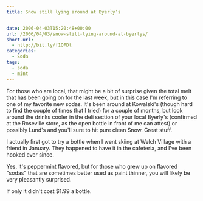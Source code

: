 ```yaml
---
title: Snow still lying around at Byerly’s


date: 2006-04-03T15:20:48+00:00
url: /2006/04/03/snow-still-lying-around-at-byerlys/
short-url:
  - http://bit.ly/f1OFDt
categories:
  - Soda
tags:
  - soda
  - mint
---
```

For those who are local, that might be a bit of surprise given the total melt that has been going on for the last week, but in this case I'm referring to one of my favorite new sodas. It's been around at Kowalski's (though hard to find the couple of times that I tried) for a couple of months, but look around the drinks cooler in the deli section of your local Byerly's (confirmed at the Roseville store, as the open bottle in front of me can attest) or possibly Lund's and you'll sure to hit pure clean Snow. Great stuff.

I actually first got to try a bottle when I went skiing at Welch Village with a friend in January. They happened to have it in the cafeteria, and I've been hooked ever since.

Yes, it's peppermint flavored, but for those who grew up on flavored "sodas" that are sometimes better used as paint thinner, you will likely be very pleasantly surprised.

If only it didn't cost $1.99 a bottle.